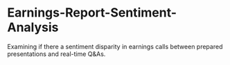 # Earnings-Report-Sentiment-Analysis
Examining if there a sentiment disparity in earnings calls between prepared presentations and real-time Q&amp;As.
